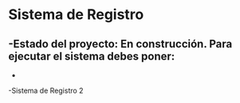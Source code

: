 <h1>Sistema de Registro </h1>

-Estado del proyecto: En construcción.
Para ejecutar el sistema debes poner:
-
-
-Sistema de Registro 2
